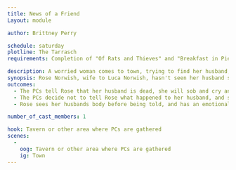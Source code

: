 ```yaml
---
title: News of a Friend
Layout: module

author: Brittney Perry

schedule: saturday
plotline: The Tarrasch
requirements: Completion of "Of Rats and Thieves" and "Breakfast in Pieces"

description: A worried woman comes to town, trying to find her husband, Luca Norwish.
synopsis: Rose Norwish, wife to Luca Norwish, hasn't seen her husband since the night before. He was coming into Stonewood to find help in clearing some rats on a farmer's property. He didn't return, and that isn't normal for him not to come home at night. She is hoping that he just decided to stay in town, and is looking for him. If the PCs tell Rose about her husband's death, she will understandably be upset, crying and sobbing. She will ask where the body is, and upon seeing it's state, will cry harder. She will calm down eventually and will ask that they bring it to the mortician to bury. She will thank the PCs and leave. If the PCs do NOT tell Rose where her husband is, she will leave town still looking for him. If Rose sees the body before being told about his death, she will scream and collapse upon the site of his mangled corpse. She will eventually calm and ask for help burying him
outcomes: 
  - The PCs tell Rose that her husband is dead, she will sob and cry and want to bury him.
  - The PCs decide not to tell Rose what happened to her husband, and she leaves without answers
  - Rose sees her husbands body before being told, and has an emotional breakdown

number_of_cast_members: 1

hook: Tavern or other area where PCs are gathered
scenes: 
  - 
    oog: Tavern or other area where PCs are gathered
    ig: Town
---
```

